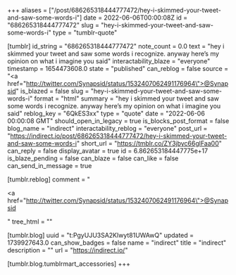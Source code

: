 +++
aliases = ["/post/686265318444777472/hey-i-skimmed-your-tweet-and-saw-some-words-i"]
date = 2022-06-06T00:00:08Z
id = "686265318444777472"
slug = "hey-i-skimmed-your-tweet-and-saw-some-words-i"
type = "tumblr-quote"

[tumblr]
id_string = "686265318444777472"
note_count = 0.0
text = "hey i skimmed your tweet and saw some words i recognize. anyway here&rsquo;s my opinion on what i imagine you said"
interactability_blaze = "everyone"
timestamp = 1654473608.0
state = "published"
can_reblog = false
source = "<a href=\"http://twitter.com/Synapsid/status/1532407062491176964\">@Synapsid</a>"
is_blazed = false
slug = "hey-i-skimmed-your-tweet-and-saw-some-words-i"
format = "html"
summary = "hey i skimmed your tweet and saw some words i recognize. anyway here’s my opinion on what i imagine you said"
reblog_key = "6QkES3xx"
type = "quote"
date = "2022-06-06 00:00:08 GMT"
should_open_in_legacy = true
is_blocks_post_format = false
blog_name = "indirect"
interactability_reblog = "everyone"
post_url = "https://indirect.io/post/686265318444777472/hey-i-skimmed-your-tweet-and-saw-some-words-i"
short_url = "https://tmblr.co/ZY3jbyc66glFaa00"
can_reply = false
display_avatar = true
id = 6.862653184447775e+17
is_blaze_pending = false
can_blaze = false
can_like = false
can_send_in_message = true

[tumblr.reblog]
comment = "<p><a href=\"http://twitter.com/Synapsid/status/1532407062491176964\">@Synapsid</a></p>"
tree_html = ""

[tumblr.blog]
uuid = "t:PgyUJU3SA2Klwyt81UWAwQ"
updated = 1739927643.0
can_show_badges = false
name = "indirect"
title = "indirect"
description = ""
url = "https://indirect.io/"

[tumblr.blog.tumblrmart_accessories]
+++

